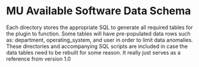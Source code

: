 # MU Available Software Data Schema

Each directory stores the appropriate SQL to generate all required tables for the plugin to function. Some tables will have pre-populated data rows such as: department, operating_system, and user in order to limit data anomalies. These directories and accompanying SQL scripts are included in case the data tables need to be rebuilt for some reason. It really just serves as a reference from version 1.0